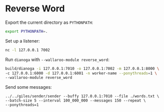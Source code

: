 # Reverse Word

Export the current directory as `PYTHONPATH`:

```bash
export PYTHONPATH=.
```

Set up a listener:

```bash
nc -l 127.0.0.1 7002
```

Run `dianoga` with `--wallaroo-module reverse_word`:

```bash
build/dianoga -i 127.0.0.1:7010 -o 127.0.0.1:7002 -m 127.0.0.1:8000 \
-c 127.0.0.1:6000 -d 127.0.0.1:6001 -n worker-name --ponythreads=1 \
--wallaroo-module reverse_word
```

Send some messages:

```
../../giles/sender/sender --buffy 127.0.0.1:7010 --file ./words.txt \
--batch-size 5 --interval 100_000_000 --messages 150 --repeat \
--ponythreads=1
```
